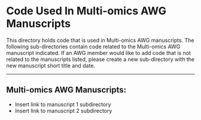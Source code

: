# Code Used In Multi-omics AWG Manuscripts

This directory holds code that is used in Multi-omics AWG manuscripts. The following sub-directories contain code related to the Multi-omics AWG manuscript indicated. If an AWG member would like to add code that is not related to the manuscripts listed, please create a new sub-directory with the new manuscript short title and date.

---

## Multi-omics AWG Manuscripts:

- Insert link to manuscript 1 subdirectory
- Insert link to manuscript 2 subdirectory
